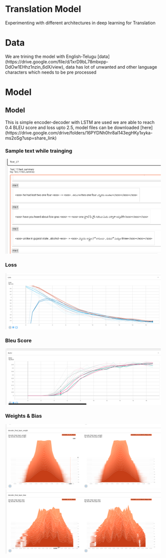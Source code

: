 # Translation Model
Experimenting with different architectures in deep learning for Translation

# Data
<p> We are trining the model with English-Telugu [data](https://drive.google.com/file/d/1xrD9bL78mbxpp-DdOw1EHhz1nzin_6dX/view), data has lot of unwanted and other language characters which needs to be pre processed</p>

# Model
## Model
 <p>This is simple encoder-decoder with LSTM are used we are able to reach 0.4 BLEU score and loss upto 2.5, model files can be downloaded [here](https://drive.google.com/drive/folders/16PYDNh0hr8aI143egHKy1xyka-ms2oSg?usp=share_link) </p>

### Sample text while trainging

![Sample Text](images/sample_training_text.png)

### Loss
![Loss](images/loss.png)

### Bleu Score
![Score](images/BLEU%20score.png)

### Weights & Bias
![Weights](images/weights.png)
![Bias](images/Bias.png)